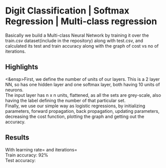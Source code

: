 # Digit Classification | Softmax Regression | Multi-class regression
Basically we build a Multi-class Neural Network by training it over the train.csv dataset(include in the repository) along with test.csv,
and calculated its test and train accuracy along with the graph of cost vs no of iterations.

## Highlights
  <&ensp>First, we define the number of units of our layers. This is a 2 layer NN, so has one hidden layer and one softmax layer, both having 10 units of neurons.<br />
The input layer has n x n units, flattened, as all the sets are grey-scale, also having the label defining the number of that particular set.<br />
  Finally, we use our simple way as logistic regressions, by initializing parameters, forward propagation, back propagation, updating parameters, decreasing the cost function, plotting the graph and getting out the accuracy.
  
## Results 
With learning rate= and iterations= <br />
Train accuracy: 92% <br />
Test accuracy: 
